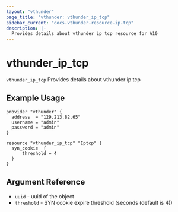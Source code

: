 ```yaml
---
layout: "vthunder"
page_title: "vthunder: vthunder_ip_tcp"
sidebar_current: "docs-vthunder-resource-ip-tcp"
description: |-
  Provides details about vthunder ip tcp resource for A10
---
```


# vthunder\_ip\_tcp

`vthunder_ip_tcp` Provides details about vthunder ip tcp
## Example Usage


```hcl
provider "vthunder" {
  address  = "129.213.82.65"
  username = "admin"
  password = "admin"
}

resource "vthunder_ip_tcp" "Iptcp" {
  syn_cookie  {
      threshold = 4
  }
}
```

## Argument Reference

* `uuid` - uuid of the object
* `threshold` - SYN cookie expire threshold (seconds (default is 4))

